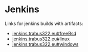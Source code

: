 # Jenkins
Links for jenkins builds with artifacts:
  - [jenkins.trabus322.eu#freeBsd](https://jenkins.trabus322.eu/job/hoymilesClient/)
  - [jenkins.trabus322.eu#linux](https://jenkins.trabus322.eu/job/hoymilesClient_linux/)
  - [jenkins.trabus322.eu#windows]()